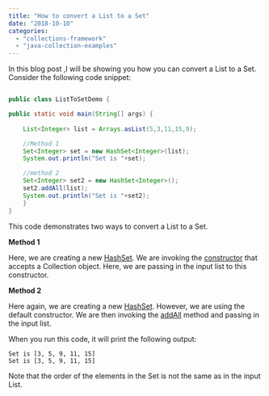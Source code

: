 ```yaml
---
title: "How to convert a List to a Set"
date: "2018-10-10"
categories: 
  - "collections-framework"
  - "java-collection-examples"
---
```


In this blog post ,I will be showing you how you can convert a List to a Set. Consider the following code snippet:

```java

public class ListToSetDemo {

public static void main(String[] args) { 
    
    List<Integer> list = Arrays.asList(5,3,11,15,9);

    //Method 1 
    Set<Integer> set = new HashSet<Integer>(list); 
    System.out.println("Set is "+set);

    //method 2 
    Set<Integer> set2 = new HashSet<Integer>(); 
    set2.addAll(list); 
    System.out.println("Set is "+set2);
    } 
}
```

This code demonstrates two ways to convert a List to a Set.

**Method 1**

Here, we are creating a new [HashSet](https://docs.oracle.com/javase/8/docs/api/java/util/HashSet.html). We are invoking the [constructor](https://docs.oracle.com/javase/8/docs/api/java/util/HashSet.html#HashSet-java.util.Collection-) that accepts a Collection object. Here, we are passing in the input list to this constructor.

**Method 2**

Here again, we are creating a new [HashSet](https://docs.oracle.com/javase/8/docs/api/java/util/HashSet.html). However, we are using the default constructor. We are then invoking the [addAll](https://docs.oracle.com/javase/8/docs/api/java/util/Set.html#addAll-java.util.Collection-) method and passing in the input list.

When you run this code, it will print the following output:

```
Set is [3, 5, 9, 11, 15]
Set is [3, 5, 9, 11, 15]
```

Note that the order of the elements in the Set is not the same as in the input List.
